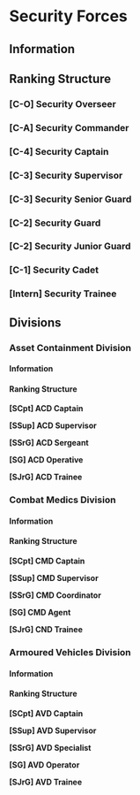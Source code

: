 # Security Forces

## Information

## Ranking Structure
### [C-O] Security Overseer

### [C-A] Security Commander

### [C-4] Security Captain

### [C-3] Security Supervisor

### [C-3] Security Senior Guard

### [C-2] Security Guard

### [C-2] Security Junior Guard

### [C-1] Security Cadet

### [Intern] Security Trainee

## Divisions

### Asset Containment Division

#### Information

#### Ranking Structure
**[SCpt] ACD Captain**

**[SSup] ACD Supervisor**

**[SSrG] ACD Sergeant**

**[SG] ACD Operative**

**[SJrG] ACD Trainee**

### Combat Medics Division

#### Information

#### Ranking Structure
**[SCpt] CMD Captain**

**[SSup] CMD Supervisor**

**[SSrG] CMD Coordinator**

**[SG] CMD Agent**

**[SJrG] CND Trainee**

### Armoured Vehicles Division

#### Information

#### Ranking Structure
**[SCpt] AVD Captain**

**[SSup] AVD Supervisor**

**[SSrG] AVD Specialist**

**[SG] AVD Operator**

**[SJrG] AVD Trainee**